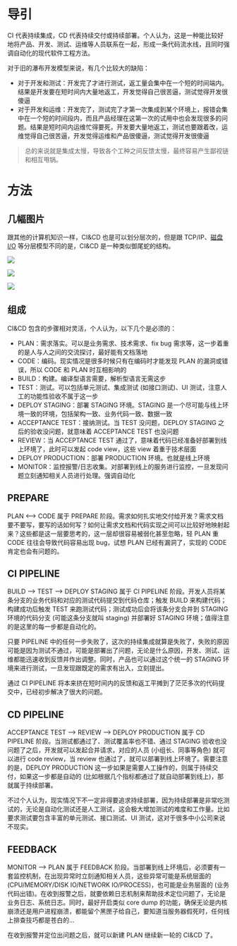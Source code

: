 # 导引

CI 代表持续集成，CD 代表持续交付或持续部署。个人认为，这是一种能比较好地将产品、开发、测试、运维等人员联系在一起，形成一条代码流水线，且同时强调自动化的现代软件工程方法。

对于旧的瀑布开发模型来说，有几个比较大的缺陷：

- 对于开发和测试：开发完了才进行测试，返工量会集中在一个短的时间端内。结果是开发要在短时间内大量地返工，开发觉得自己很苦逼，测试觉得开发很傻逼
- 对于开发和运维：开发完了，测试完了才第一次集成到某个环境上，报错会集中在一个短的时间段内，而且产品经理在这第一次的试用中也会发现很多的问题。结果是短时间内运维忙得要死，开发要大量地返工，测试也要跟着改，运维觉得自己很苦逼，开发觉得运维和产品很傻逼，测试觉得开发很傻逼

> 总的来说就是集成太慢，导致各个工种之间反馈太慢，最终容易产生鄙视链和相互甩锅。

# 方法

## 几幅图片

跟其他的计算机知识一样，CI&CD 也是可以划分层次的，但是跟 TCP/IP、[磁盘 I/O](https://github.com/hsxhr-10/blog/blob/master/Linux/【磁盘%20IO】--%207%20层模型.md) 等分层模型不同的是，CI&CD 是一种类似御尾蛇的结构。

![](https://raw.githubusercontent.com/hsxhr-10/picture/master/CI%26CD1.png)

![](https://raw.githubusercontent.com/hsxhr-10/picture/master/CI%26CD3.png)

![](https://raw.githubusercontent.com/hsxhr-10/picture/master/CI%26CD4.png)

## 组成

CI&CD 包含的步骤相对灵活，个人认为，以下几个是必须的：

- PLAN：需求落实。可以是业务需求、技术需求、fix bug 需求等，这一步着重的是人与人之间的交流探讨，最好能有文档落地
- CODE：编码。现实情况是很多时候只有在编码时才能发现 PLAN 的漏洞或错误，所以 CODE 和 PLAN 时互相影响的
- BUILD：构建。编译型语言需要，解析型语言无需这步
- TEST：测试。可以包括单元测试、集成测试 (如接口测试)、UI 测试，注意人工的功能性验收不属于这一步
- DEPLOY STAGING：部署 STAGING 环境。STAGING 是一个尽可能与线上环境一致的环境，包括架构一致、业务代码一致、数据一致
- ACCEPTANCE TEST：接纳测试。当 TEST 没问题，DEPLOY STAGING 之后的验收没问题，就意味着 ACCEPTANCE TEST 也没问题
- REVIEW：当 ACCEPTANCE TEST 通过了，意味着代码已经准备好部署到线上环境了，此时可以发起 code view，这些 view 着重于技术层面
- DEPLOY PRODUCTION：部署 PRODUCTION 环境。也就是线上环境
- MONITOR：监控报警/日志收集。对部署到线上的服务进行监控，一旦发现问题立刻通知相关人员进行处理。强调自动化

## PREPARE

PLAN <--> CODE 属于 PREPARE 阶段。需求如何扎实地交付给开发？需求文档要不要写，要写的话如何写？如何让需求文档和代码实现之间可以比较好地映射起来？这些都是这一层要思考的，这一层却很容易被弱化甚至忽略，轻 PLAN 重 CODE 往往会导致代码容易出现 bug，试想 PLAN 已经有漏洞了，实现的 CODE 肯定也会有问题的。

## CI PIPELINE

BUILD --> TEST --> DEPLOY STAGING 属于 CI PIPELINE 阶段。开发人员将某条分支的业务代码和对应的测试代码提交到代码仓库；触发 BUILD 来构建代码；构建成功后触发 TEST 来跑测试代码；测试成功后会将该条分支合并到 STAGING 环境的代码分支 (可能这条分支就叫 staging) 并部署好 STAGING 环境；值得注意的是这里的每一步都是自动化的。

只要 PIPELINE 中的任何一步失败了，这次的持续集成就算是失败了，失败的原因可能是因为测试不通过，可能是部署出了问题，无论是什么原因，开发、测试、运维都能迅速收到反馈并作出调整。同时，产品也可以通过这个统一的 STAGING 环境来进行测试，一旦发现跟既定的需求有出入，立刻提出。

通过 CI PIPELINE 将本来挤在短时间内的反馈和返工平摊到了茫茫多次的代码提交中，已经初步解决了很大的问题。

## CD PIPELINE

ACCEPTANCE TEST --> REVIEW --> DEPLOY PRODUCTION 属于 CD PIPELINE 阶段。当测试都通过了、测试覆盖率也不错、通过 STAGING 验收也没问题了之后，开发就可以发起合并请求，对应的人员 (小组长、同事等角色) 就可以进行 code review，当 review 也通过了，就可以部署到线上环境了。需要注意的是，DEPLOY PRODUCTION 这一步如果是需要人工操作的，则属于持续交付，如果这一步都是自动的 (比如根据几个指标都通过了就自动部署到线上)，那就属于持续部署。

不过个人认为，现实情况下不一定非得要追求持续部署，因为持续部署是非常吃测试的，无论是自动化测试还是人工测试，这会极大增加测试的难度和工作量。比如要求测试要包含丰富的单元测试、接口测试、UI 测试，这对于很多中小公司来说不现实。

## FEEDBACK

MONITOR --> PLAN 属于 FEEDBACK 阶段。当部署到线上环境后，必须要有一套监控机制，在出现异常时立刻通知相关人员，这些异常可能是系统层面的 (CPU/MEMORY/DISK IO/NETWORK IO/PROCESS)，也可能是业务层面的 (业务代码出错)。在收到报警之后，就要依赖日志机制来帮助技术定位问题了，无论是业务日志、系统日志。同时，最好开启类似 core dump 的功能，确保无论是内核崩溃还是用户进程崩溃，都能留个黑匣子给自己，要知道当服务器假死时，任何线上排查技巧都是苍白的...

在收到报警并定位出问题之后，就可以新建 PLAN 继续新一轮的 CI&CD 了。




